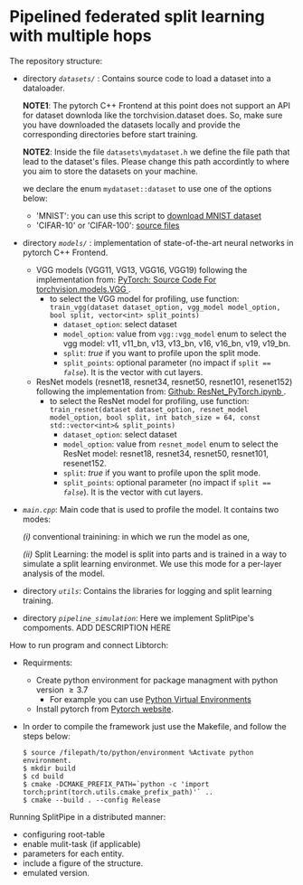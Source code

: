 # Pipelined federated split learning with multiple hops

The repository structure:
    
- directory *`datasets/`* :
    Contains source code to load a dataset into a dataloader.

    **NOTE1**: The pytorch C++ Frontend at this point does not support an API for dataset downloda like the torchvision.dataset does. So, make sure you have downloaded the datasets locally and provide the corresponding directories before start training.

    **NOTE2**: Inside the file `datasets\mydataset.h` we define the file path that lead to the dataset's files. Please change this path accordintly to where you aim to store the datasets on your machine.

    we declare the enum `mydataset::dataset` to use one of the options below:
    - 'MNIST': you can use this script to [download MNIST dataset](https://gist.github.com/goldsborough/6dd52a5e01ed73a642c1e772084bcd03)
    - 'CIFAR-10' or 'CIFAR-100': [source files](http://www.cs.toronto.edu/~kriz/cifar.html)

- directory *`models/`* : implementation of state-of-the-art neural networks in pytorch C++ Frontend.
    - VGG models (VGG11, VG13, VGG16, VGG19) following the implementation from: [PyTorch: Source Code For torchvision.models.VGG
](https://pytorch.org/vision/stable/_modules/torchvision/models/vgg.html).
         - to select the VGG model for profiling, use function:
        `train_vgg(dataset dataset_option, vgg_model model_option, bool split, vector<int> split_points)`
            - `dataset_option`: select dataset
            - `model_option`: value from `vgg::vgg_model` enum to select the vgg model: v11, v11_bn, v13, v13_bn, v16, v16_bn, v19, v19_bn.
            - `split`: *true* if you want to profile upon the split mode.
            - `split_points`: optional parameter (no impact if `split == `*`false`*). It is the vector with cut layers.
    - ResNet models (resnet18, resnet34, resnet50, resnet101, resenet152) following the implementation from: [Github: ResNet_PyTorch.ipynb
](https://github.com/liao2000/ML-Notebook/blob/main/ResNet/ResNet_PyTorch.ipynb).
         - to select the ResNet model for profiling, use function:
        `train_resnet(dataset dataset_option, resnet_model model_option, bool split, int batch_size = 64, const std::vector<int>& split_points)`
            - `dataset_option`: select dataset
            - `model_option`: value from `resnet_model` enum to select the ResNet model: resnet18, resnet34, resnet50, resnet101, resenet152.
            - `split`: *true* if you want to profile upon the split mode.
            - `split_points`: optional parameter (no impact if `split == `*`false`*). It is the vector with cut layers.

- *`main.cpp`*: Main code that is used to profile the model. It contains two modes: 

    *(i)* conventional trainining: in which we run the model as one,

    *(ii)* Split Learning: the model is split into parts and is trained in a way to simulate a split learning environmet. We use this mode for a per-layer analysis of the model.
    
- directory *`utils`*: Contains the libraries for logging and split learning training.

- directory *`pipeline_simulation`*: Here we implement SplitPipe's compoments. ADD DESCRIPTION HERE

How to run program and connect Libtorch:

   - Requirments:
    
        - Create python environment for package managment with python version $\geq 3.7$
            - For example you can use [Python Virtual Environments](https://uoa-eresearch.github.io/eresearch-cookbook/recipe/2014/11/26/python-virtual-env/)
        - Install pytorch from [Pytorch website](https://pytorch.org/get-started/locally/).

  - In order to compile the framework just use the Makefile, and follow the steps below:
        
        $ source /filepath/to/python/environment %Activate python environment.
        $ mkdir build 
        $ cd build
        $ cmake -DCMAKE_PREFIX_PATH=`python -c 'import torch;print(torch.utils.cmake_prefix_path)'` ..
        $ cmake --build . --config Release


Running SplitPipe in a distributed manner:

- configuring root-table
- enable mulit-task (if applicable)
- parameters for each entity.
- include a figure of the structure.
- emulated version.
